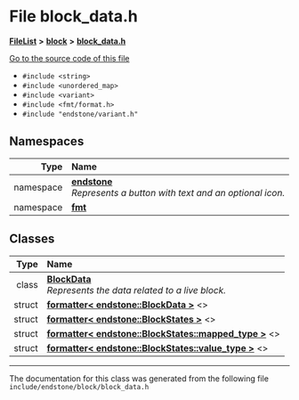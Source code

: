 

# File block\_data.h



[**FileList**](files.md) **>** [**block**](dir_faca67fc60a7463eb1bd30eabe023cf1.md) **>** [**block\_data.h**](block__data_8h.md)

[Go to the source code of this file](block__data_8h_source.md)



* `#include <string>`
* `#include <unordered_map>`
* `#include <variant>`
* `#include <fmt/format.h>`
* `#include "endstone/variant.h"`













## Namespaces

| Type | Name |
| ---: | :--- |
| namespace | [**endstone**](namespaceendstone.md) <br>_Represents a button with text and an optional icon._  |
| namespace | [**fmt**](namespacefmt.md) <br> |


## Classes

| Type | Name |
| ---: | :--- |
| class | [**BlockData**](classendstone_1_1BlockData.md) <br>_Represents the data related to a live block._  |
| struct | [**formatter&lt; endstone::BlockData &gt;**](structfmt_1_1formatter_3_01endstone_1_1BlockData_01_4.md) &lt;&gt;<br> |
| struct | [**formatter&lt; endstone::BlockStates &gt;**](structfmt_1_1formatter_3_01endstone_1_1BlockStates_01_4.md) &lt;&gt;<br> |
| struct | [**formatter&lt; endstone::BlockStates::mapped\_type &gt;**](structfmt_1_1formatter_3_01endstone_1_1BlockStates_1_1mapped__type_01_4.md) &lt;&gt;<br> |
| struct | [**formatter&lt; endstone::BlockStates::value\_type &gt;**](structfmt_1_1formatter_3_01endstone_1_1BlockStates_1_1value__type_01_4.md) &lt;&gt;<br> |



















































------------------------------
The documentation for this class was generated from the following file `include/endstone/block/block_data.h`

